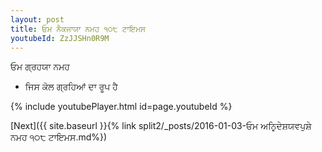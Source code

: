 ```yaml
---
layout: post
title: ਓਮ ਨੈਕਜਾਯਾ ਨਮਹ ੧੦੮ ਟਾਇਮਸ
youtubeId: ZzJJSHn0R9M
---
```

 
 
 ਓਮ ਗ੍ਰਹਯਾ ਨਮਹ  
 
 -  ਜਿਸ ਕੋਲ ਗ੍ਰਹਿਆਂ ਦਾ ਰੂਪ ਹੈ 
 
  
 
  
 
 
 
 
 
 


{% include youtubePlayer.html id=page.youtubeId %}
 
[Next]({{ site.baseurl }}{% link  split2/_posts/2016-01-03-ਓਮ ਅਨਿਰ੍ਦੇਸ਼ਯਵਪੁਸ਼ੇ ਨਮਹ ੧੦੮ ਟਾਇਮਸ.md%})
 
